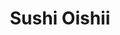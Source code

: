 ---
layout: place
title: "Sushi Oishii"
permalink: /maryland/rockville/sushi-oishii.html
stateAbbr: MD
stateName: Maryland
cityName: Rockville
seo:
  name: "Sushi Oishii"
  type: Restaurant
  links: https://www.sushioishii.online/order?utm_source=googlemap&utm_medium=click&utm_campaign=orderrefer&sid=752176627143851520
description: "Mainstay with traditional, minimalist decor known for inventive sushi & Japanese fare with a twist. Sushi Oishii serves delicious sushi in Rockville, Maryland. Try fresh Japanese dishes for a great dining experience. Available for takeout, delivery, lunch, and dinner."
place_id: ChIJ9ytUobcytokRqm_02RzPgNM
photos:
  - name: >-
      places/ChIJ9ytUobcytokRqm_02RzPgNM/photos/AeeoHcJEBuxgvMx45ZZ1a-PbkxqMwXbgtRFYAl3Ohq2r3F3Xd9XrLR6XrqbaCf-gz0zCNtACllIXY5z5LJF1QVubWxO1aWBLf8fRwxqisK58UL7HM_uyjo1KrOAN6QGUDV9lwQVcXn8xEDaP2ArEo6qF2ZOXS0ykQF16ixTd8e5FuiB1MWmSENYEkvoxgd7k4jn-BZ3NCNNtjz5jU1leQ5ccG5kP6orWAJ8nT5LeGHG3iNry533e2yvkR8yFr5MqAbCdyPNW-iWWWtq3yr7ynFkfUU8PI1NxT6Ky-LEnG_yXRsijMF5lHn5a7Uv8f3xFcG3AL7k3KOMjR-M4PyBdAYzG_FwBKweYv8FE8W_7vHgYnPoX9aU9EgAUE9PQ0Jf0HonjL1bBjdwe4FdoZqHDMXzX3U5xVau8CZZhwWJd57KX0EE
    widthPx: 4000
    heightPx: 3000
    authorAttributions:
      - displayName: Tom P
        uri: https://maps.google.com/maps/contrib/100810380041270486203
        photoUri: >-
          https://lh3.googleusercontent.com/a-/ALV-UjVOFJJEWVyhxJiAQamEfLSgAzr7SaNtB5qMrhS4f2Lg_4tEU4tN=s100-p-k-no-mo
    flagContentUri: >-
      https://www.google.com/local/imagery/report/?cb_client=maps_api_places.places_api&image_key=!1e10!2sCIHM0ogKEICAgIDNoOb-bg&hl=en-US
    googleMapsUri: >-
      https://www.google.com/maps/place//data=!3m4!1e2!3m2!1sCIHM0ogKEICAgIDNoOb-bg!2e10!4m2!3m1!1s0x89b632b7a1542bf7:0xd380cf1cd9f46faa
  - name: >-
      places/ChIJ9ytUobcytokRqm_02RzPgNM/photos/AeeoHcKABw89zERBy-JQ2rGHyUAK729jtpZ-R4ThjHcXywQoXXZ_BGx20bU5hdeYGIk4JrkaZR478va2a8Yza7jED5VH26xOJU8qoVThPWRsb-W--PU5ZkFSOZpBt_V5TdSvZebRKXugNmgI1CoFu1n6l8aa58GzfW6QzgWybY5CKZnHnX8umkTfljOVvbwPgmbI0b8NBfDcdvfo_rpbV_csr9xu1Q9_RLP-xxuhPRvHyu3RQg2J0ozQaQ8-msC41eas_uwlDxnDLjn-SMrJLAnN5fEplPmvli0L9eTvR0stu4arqeHuwlVMLN9EPa_ewYSKJ84NcG-Youuj547PUtfsYzkmFSMeSA7jzojPF0-AmKz0tY1xufJhNb3onmWyBfrSwjJ51KiCWZikbbeFF_cM6UVdIitM5mrXZX53ypZ5XnU
    widthPx: 4032
    heightPx: 3024
    authorAttributions:
      - displayName: Francis Lee
        uri: https://maps.google.com/maps/contrib/108998812999091995210
        photoUri: >-
          https://lh3.googleusercontent.com/a-/ALV-UjVL7bJU8bKa75IhlMdHZXtR_HFS2gbSoDDsC2KcGBzGfDRm8KWCBw=s100-p-k-no-mo
    flagContentUri: >-
      https://www.google.com/local/imagery/report/?cb_client=maps_api_places.places_api&image_key=!1e10!2sCIHM0ogKEICAgICOk5fuPQ&hl=en-US
    googleMapsUri: >-
      https://www.google.com/maps/place//data=!3m4!1e2!3m2!1sCIHM0ogKEICAgICOk5fuPQ!2e10!4m2!3m1!1s0x89b632b7a1542bf7:0xd380cf1cd9f46faa
  - name: >-
      places/ChIJ9ytUobcytokRqm_02RzPgNM/photos/AeeoHcJ_Cr_IkUGum4UQxjXvw203czORGIUf2epFXKy52rOCI_Jki0dzwLNjx2OQ3aGmxgrLwuMR_QdEB_VN1zze1rmGXc4Z8dL1PJ1TlCA_SAi-mIiC6rj-63b5WO_oSYI4imRhVkRH9ls2RPY-PxSok_klIP-YvHbpYTSpPzhUjXJ_jn_wxbmtZL4VpKbQr55xPSqZWkU_TaJvmmCxys8bmonow9LzjpNpbnFAFeO46uwQ7Haju2K8P040gpkknXuspRsAbKCk5mylJ82txG-2YZMxTRUTlSzAp7FT-GfmsruUnbX2B8rWGdILZ_w5V0QvVZEZlYaY4OqmftrkD6Fqzi89TxBaNLhcYrkDmM_UHYcQTjNFKr7Lo5AndMQGOptPvJG5woo742XGm5MhuZtoRJMVNVjHME9uURI3xPDTx1rSOxnG
    widthPx: 4000
    heightPx: 3000
    authorAttributions:
      - displayName: Tom P
        uri: https://maps.google.com/maps/contrib/100810380041270486203
        photoUri: >-
          https://lh3.googleusercontent.com/a-/ALV-UjVOFJJEWVyhxJiAQamEfLSgAzr7SaNtB5qMrhS4f2Lg_4tEU4tN=s100-p-k-no-mo
    flagContentUri: >-
      https://www.google.com/local/imagery/report/?cb_client=maps_api_places.places_api&image_key=!1e10!2sCIHM0ogKEICAgIDNoOb-7gE&hl=en-US
    googleMapsUri: >-
      https://www.google.com/maps/place//data=!3m4!1e2!3m2!1sCIHM0ogKEICAgIDNoOb-7gE!2e10!4m2!3m1!1s0x89b632b7a1542bf7:0xd380cf1cd9f46faa
  - name: >-
      places/ChIJ9ytUobcytokRqm_02RzPgNM/photos/AeeoHcKJm1tNXrGLF7001LpUEf7A0kWiGS8kilkzhKxRUOpdl1s1AzKS8joj4axoTzWI_PufcGuh2aMDFpeCZs7u_NuFvb2_bF30m_S3633fPXqN_IDaKVamS5JbJPHaIiRobRsbOuipQC9kOpiNh0jpN8UxKoXg1i5BxBDgyA3Ay4Y93UAFKZLKWLi5Mr_sjQQyUNpO0c_o-f6wyAEVIYcFW8bv4DU6QKuTyqGffb2hk9rPaPT_96SReDbH559x8PTQxesQXq17KZXgcH3yQd3utSfRhpfRQBMqyMhSS734tB6s7V-v5gRzBGeQ5q4AQlsZ4jj0hiK1bDeiMhVmADbAjT5n_uAG0m6kQVYHd2ZTVZcIFoQqRwme4XA8vAnLVpErL19C52rTRnu0g5jaSRnAAPuvJkJnP0rWmFptH5AgDugvxM4R
    widthPx: 2048
    heightPx: 1536
    authorAttributions:
      - displayName: Caitlyn
        uri: https://maps.google.com/maps/contrib/109621891160757970003
        photoUri: >-
          https://lh3.googleusercontent.com/a-/ALV-UjVj5sXv2b5Vq2BiFDmiM-gBNE-LQlT6A941lfwQSSnIyrUkvG85=s100-p-k-no-mo
    flagContentUri: >-
      https://www.google.com/local/imagery/report/?cb_client=maps_api_places.places_api&image_key=!1e10!2sCIHM0ogKEICAgICXveSTlwE&hl=en-US
    googleMapsUri: >-
      https://www.google.com/maps/place//data=!3m4!1e2!3m2!1sCIHM0ogKEICAgICXveSTlwE!2e10!4m2!3m1!1s0x89b632b7a1542bf7:0xd380cf1cd9f46faa
  - name: >-
      places/ChIJ9ytUobcytokRqm_02RzPgNM/photos/AeeoHcLOSzUysA-24XdKmv8pXoE_XfO2SR1HmG9iyNthNyuJ_4JM0if7UsXC9dx2aEhesvlFAkjCf60qhWiOvjckJ-_w65LESgFUa00ZyISTkUqX2Xfkf99l_IZs3V4LCC5p7p39v-Ur4lJxxozvqhK5V3Mml5mAC0XvzClLNREZzLY2Qp8YuXzsWOSeuOTKTQ4oK41aAuDm60T5bI_hfE7gu-HBVwL6u98kvxrxIzLpYyGn7NG3qQqmnH_VPpWIPjd8Mqtu7tC5uzYvhAcicGOobLJ8Werqb0IubVAdCcOKeTEcubu59y4ibJgHtvCjOPu68L0fszDs_8AUDj9NucWK38pzOivQPHPeF7CeBu9lBXn8hfL4i5Dto2JPARvTUc-63H7D7kgygz3xXuADFPz8e2Y2HkEUfFfVwvv7jaaXJ6tJcbcO
    widthPx: 3407
    heightPx: 2252
    authorAttributions:
      - displayName: Grace
        uri: https://maps.google.com/maps/contrib/113785764336898290757
        photoUri: >-
          https://lh3.googleusercontent.com/a-/ALV-UjXNyTOtzzxZeml9iFns1KPBk9qC9tbcBXUpwe78oV8NcgwMt5HY=s100-p-k-no-mo
    flagContentUri: >-
      https://www.google.com/local/imagery/report/?cb_client=maps_api_places.places_api&image_key=!1e10!2sCIHM0ogKEICAgIDTzt7DzQE&hl=en-US
    googleMapsUri: >-
      https://www.google.com/maps/place//data=!3m4!1e2!3m2!1sCIHM0ogKEICAgIDTzt7DzQE!2e10!4m2!3m1!1s0x89b632b7a1542bf7:0xd380cf1cd9f46faa
  - name: >-
      places/ChIJ9ytUobcytokRqm_02RzPgNM/photos/AeeoHcKA3_HxHQYpCmRzRGBU69dC1_W1GkgN14JP0OyQEke4kv4__eddY72hRJpBXaz47-F6bioNvb-_jFZdSOSAeBAPqdMdYJv60872iPKOpgYn556ErnFtaz7CXkqlAvO4z8m4X-G62gekzgXzF5uKvUJnlDBTSVnfiNWwkfHEFSGI_VVUj63Qz6xr96xuKLh9RpNQ39kHwSYKzBSyIUyH6RgU8Cnk5IysyDnNCXaxWw8OKQRnlIa5TjTjujdzc6WU5UTVL0WGPhreZInGiduVbkEIsODDdDR_pQ2DSc2G6eaUwqVMYPotBBF0UG6y6RhuhDEI6cg16bljVAREFW3CWG5WdB4ILadn-GoFRQI8TdBOLPrYQnQHRtIomoafOCoVqdsvD1iAKpgndOP8KMrBht1F6XAzuQeZLtmwwPPvvyfyjvjG
    widthPx: 2638
    heightPx: 2590
    authorAttributions:
      - displayName: Michele Pearl
        uri: https://maps.google.com/maps/contrib/102876998535194423064
        photoUri: >-
          https://lh3.googleusercontent.com/a/ACg8ocLImYdoszl1Zq1a83dd2MKf3qM3ZwiawX3NDs1Ltkb2xGw93Q=s100-p-k-no-mo
    flagContentUri: >-
      https://www.google.com/local/imagery/report/?cb_client=maps_api_places.places_api&image_key=!1e10!2sCIHM0ogKEICAgIDEgMv8rQE&hl=en-US
    googleMapsUri: >-
      https://www.google.com/maps/place//data=!3m4!1e2!3m2!1sCIHM0ogKEICAgIDEgMv8rQE!2e10!4m2!3m1!1s0x89b632b7a1542bf7:0xd380cf1cd9f46faa
  - name: >-
      places/ChIJ9ytUobcytokRqm_02RzPgNM/photos/AeeoHcJ8C8EzNjrXMx7C-FYczSvlzrOwYECuF2eU4ij-8HEXtKjY6MtOxRQ43kKjmabmzn9qATI8fiYkh8F-tfCIa3ZoBlFmVULgev0gA9m5Hf5hhIQ_8gV5d5c3P0D9-Oq31F_Wkovd5-cpjf3T4Wwt7kVcwvMy5hOvNDCD-pmAth45ceNx3HDq9envsOwzKX_Zx25HcdnPfIxD7CkbHTvW0Q8iw3vkm-7RIakFAQJEBwRxjpOUfPT4K3SNTuRnjnBUbxbcw_TaDhml6RniPXzLyounOS0h-FE6iu0pgd1d1Isf8OnACe94A-y5SySKtK_jVaUE8T9kH5ULI9KtO8fv_ubBefvrxiPZy86-1hcPbL2hs1HW93OyYTiNNaocP5hKUK-3Q0vmOCCoBQGFzzuJWfpZlHabHIsQk_Vvvfu3-rVgIvM
    widthPx: 720
    heightPx: 1280
    authorAttributions:
      - displayName: 冯权
        uri: https://maps.google.com/maps/contrib/117333169348838825952
        photoUri: >-
          https://lh3.googleusercontent.com/a/ACg8ocJ-S0knyuR0etZ0Ag9xtkMv9-I73XIhB-BD3AsPZcs44FSfKg=s100-p-k-no-mo
    flagContentUri: >-
      https://www.google.com/local/imagery/report/?cb_client=maps_api_places.places_api&image_key=!1e10!2sCIHM0ogKEICAgIDE0tecuQE&hl=en-US
    googleMapsUri: >-
      https://www.google.com/maps/place//data=!3m4!1e2!3m2!1sCIHM0ogKEICAgIDE0tecuQE!2e10!4m2!3m1!1s0x89b632b7a1542bf7:0xd380cf1cd9f46faa
  - name: >-
      places/ChIJ9ytUobcytokRqm_02RzPgNM/photos/AeeoHcJnGm84G2Qa7MZozYMZoVl2Tze80hhZUjIKSq1XwdbG4iqDFYGk4ZgaKGh5HGSD6h1d3cBm_ryOmxWbyscalCb2DIetqf5oK5hfRCXdl9RLfv_cl1UaVQML7E60v90kyoK5RrpTkZwfxJ1ipRj4Sca1zjBMn0aAgJnhBH7aiHrgM7UoraY1IaSRAf1ln-prsCuJFly4liTYsDjPxfqyoyQDVjhBendAVyCwo_feTW11Hhicazg0zBnR9wZX6f2BxxjfLoiYZH8J5cVJvD-LbgGBwpEihy1RA6rnr_1k6ZN5wm8bk7lL2fAwxOC3_r6aiwmEhcThdAzH9h3DjkoQ7MAyI3gZUEDhNdV-Su6TLt2sowHTrV8I7ouIxibNtE3UYXiUpX23x5N8AX_LNHY6NSaiDJL46noqdKbaSJ_ct6EQdw
    widthPx: 3024
    heightPx: 4032
    authorAttributions:
      - displayName: Cyriac Edappully
        uri: https://maps.google.com/maps/contrib/103187656753771742717
        photoUri: >-
          https://lh3.googleusercontent.com/a-/ALV-UjVEXETqOtFZuPGgsRyrwe69Z2AZm_dn7rrA2kulisCCjLYItMOPQw=s100-p-k-no-mo
    flagContentUri: >-
      https://www.google.com/local/imagery/report/?cb_client=maps_api_places.places_api&image_key=!1e10!2sCIHM0ogKEICAgICmoeizPQ&hl=en-US
    googleMapsUri: >-
      https://www.google.com/maps/place//data=!3m4!1e2!3m2!1sCIHM0ogKEICAgICmoeizPQ!2e10!4m2!3m1!1s0x89b632b7a1542bf7:0xd380cf1cd9f46faa
  - name: >-
      places/ChIJ9ytUobcytokRqm_02RzPgNM/photos/AeeoHcL-a7xTeusDzil0rzvpAq9w1JqgFlnG_f00arwoMaITEBtIcnR_soDN2t2OTR-wSJF2ISstpSqSRksCgFuQ_eje-P4ZAasKv_tc10JQo4CD-Ps_F3at80LjttV_1ZO6dBGvpM-qSN3sX265OPNB2VHVHKs8fjIj61-ASxc0vm-oOGLBilnIzuixq3B4KWbl886qvoMDkEOK7PtUDtEbDxkHPU7lqKa--QlSqxPSeN2yCeSIpKDrHov0IxIXjLKAC2Gz2BG2U1Jm0LakAcI50mXT6zJ2zLX6oFSJAACuiILPhHauoLoswZE27DgKlMsU4Rq13sXUyiHrZll6NUYYOMqMvJpY6VqiMae9tIzn6LVs1S8Q1LlDoxmRTvKHSomqliRbIsxWPq3Xi-DqS5J4sEKuagQbYfs7I542hBm5bpLTBw
    widthPx: 4048
    heightPx: 3036
    authorAttributions:
      - displayName: Shashi Bellamkonda
        uri: https://maps.google.com/maps/contrib/116420879762061226015
        photoUri: >-
          https://lh3.googleusercontent.com/a-/ALV-UjVzEdoeFg2pU65Teb0rD6BBbiHtMV96J6Ryaolbz1YfQ-bKLIf0tg=s100-p-k-no-mo
    flagContentUri: >-
      https://www.google.com/local/imagery/report/?cb_client=maps_api_places.places_api&image_key=!1e10!2sCIHM0ogKEICAgID4uMykJw&hl=en-US
    googleMapsUri: >-
      https://www.google.com/maps/place//data=!3m4!1e2!3m2!1sCIHM0ogKEICAgID4uMykJw!2e10!4m2!3m1!1s0x89b632b7a1542bf7:0xd380cf1cd9f46faa
  - name: >-
      places/ChIJ9ytUobcytokRqm_02RzPgNM/photos/AeeoHcLXpz9KqB5Z_i5ho1dde5a38wOEhElPoZAxXxQGf1Jd2q0mCNm7IFTf8XHud6hBn_2hOBzr8T9ZR8yHR8p0QD5_T7nlNDseQFzJ2gGDt9efSmWOcdVjCNZ4munH2xhVX4bspW2xWpZnQoMk4jrfQQx_knKFktowrzWipfEpiwqvE0w5-k5sCR7YsRlLCvKJrCCOk2Jfm6JwHJcyX_Gs2gswl_IgHSwxIdPh4OCBHyNtnI9KfJM66JcjiLcgrSENPgE2slUytdIU8QG9wnNmEeHA6t8vHcN-r5MHagfWoS7tghjoZCMIdQ-SUDGz7hzcdNgYhF2wWxbjOE1sD20E6eXTkuQRD-4ww9dHkuTWPT9YeJtZLUMFCBCxpx69gtxv6L44f5fXGbnWvnd9NHqMrq6KctfaUahR-exChex_OS1Mx-I
    widthPx: 4800
    heightPx: 2700
    authorAttributions:
      - displayName: Isadora “Izzy” quintana
        uri: https://maps.google.com/maps/contrib/117925709021117267207
        photoUri: >-
          https://lh3.googleusercontent.com/a-/ALV-UjXRQAwr4JETzd18G7vCMgRWbLVa2jsrPC_g54ftj9MEbGINMFK50A=s100-p-k-no-mo
    flagContentUri: >-
      https://www.google.com/local/imagery/report/?cb_client=maps_api_places.places_api&image_key=!1e10!2sCIHM0ogKEICAgID425LNuQE&hl=en-US
    googleMapsUri: >-
      https://www.google.com/maps/place//data=!3m4!1e2!3m2!1sCIHM0ogKEICAgID425LNuQE!2e10!4m2!3m1!1s0x89b632b7a1542bf7:0xd380cf1cd9f46faa
address: 9706 Traville Gateway Dr, Rockville, MD 20850, USA
street: 9706 Traville Gateway Dr
city: Rockville
state: MD
zip: '20850'
country: USA
neighborhood: null
latitude: '39.091528'
longitude: '-77.204337'
accessibility_options:
  wheelchairAccessibleParking: true
  wheelchairAccessibleEntrance: true
  wheelchairAccessibleRestroom: true
  wheelchairAccessibleSeating: true
business_status: OPERATIONAL
name: Sushi Oishii
google_maps_links:
  directionsUri: >-
    https://www.google.com/maps/dir//''/data=!4m7!4m6!1m1!4e2!1m2!1m1!1s0x89b632b7a1542bf7:0xd380cf1cd9f46faa!3e0
  placeUri: https://maps.google.com/?cid=15240408861844467626
  writeAReviewUri: >-
    https://www.google.com/maps/place//data=!4m3!3m2!1s0x89b632b7a1542bf7:0xd380cf1cd9f46faa!12e1
  reviewsUri: >-
    https://www.google.com/maps/place//data=!4m4!3m3!1s0x89b632b7a1542bf7:0xd380cf1cd9f46faa!9m1!1b1
  photosUri: >-
    https://www.google.com/maps/place//data=!4m3!3m2!1s0x89b632b7a1542bf7:0xd380cf1cd9f46faa!10e5
primary_type: Sushi Restaurant
opening_hours:
  regular: null
  current: null
secondary_opening_hours:
  regular:
    weekdayDescriptions: null
    type: null
  current:
    weekdayDescriptions: null
    type: null
phone: (301) 251-1177
price_level: PRICE_LEVEL_MODERATE
price_range: $20 &ndash; $30
rating: '4.3'
rating_count: 346
website: >-
  https://www.sushioishii.online/order?utm_source=googlemap&utm_medium=click&utm_campaign=orderrefer&sid=752176627143851520
reviews:
  - name: >-
      places/ChIJ9ytUobcytokRqm_02RzPgNM/reviews/ChdDSUhNMG9nS0VJQ0FnTUN3eXVPdTlBRRAB
    relativePublishTimeDescription: 3 weeks ago
    rating: 1
    text:
      text: >-
        I was wondering why this roll wasn't spicy, since it said it is Jalapeño
        peppers, but they tasted more like green peppers. Well I opened the
        entire roll and they definitely 100% used green peppers instead
        (cheaper?). It's too bad because the food wasn't bad, but why lie to
        your customers? I paid for Jalapeno, not green peppers. Sad that this
        was my first time trying them.
      languageCode: en
    originalText:
      text: >-
        I was wondering why this roll wasn't spicy, since it said it is Jalapeño
        peppers, but they tasted more like green peppers. Well I opened the
        entire roll and they definitely 100% used green peppers instead
        (cheaper?). It's too bad because the food wasn't bad, but why lie to
        your customers? I paid for Jalapeno, not green peppers. Sad that this
        was my first time trying them.
      languageCode: en
    authorAttribution:
      displayName: Wedding
      uri: https://www.google.com/maps/contrib/113789390156726743897/reviews
      photoUri: >-
        https://lh3.googleusercontent.com/a/ACg8ocJPXQgQizweMh-m-Gr5KxnfeYqtWh0P-PC1tJHOgYKp0mCcfw=s128-c0x00000000-cc-rp-mo
    publishTime: '2025-03-18T02:12:12.142320Z'
    flagContentUri: >-
      https://www.google.com/local/review/rap/report?postId=ChdDSUhNMG9nS0VJQ0FnTUN3eXVPdTlBRRAB&d=17924085&t=1
    googleMapsUri: >-
      https://www.google.com/maps/reviews/data=!4m6!14m5!1m4!2m3!1sChdDSUhNMG9nS0VJQ0FnTUN3eXVPdTlBRRAB!2m1!1s0x89b632b7a1542bf7:0xd380cf1cd9f46faa
  - name: >-
      places/ChIJ9ytUobcytokRqm_02RzPgNM/reviews/ChdDSUhNMG9nS0VJQ0FnSUNYdmVTVHB3RRAB
    relativePublishTimeDescription: 5 months ago
    rating: 5
    text:
      text: >-
        The sushi and other side dishes are extremely delicious and a very good
        quality. Sashimi very fresh, and presentation of all the food is
        exquisite. Service is exemplary; they are always clearing the table and
        taking your orders. Overall the restaurant has a very nice ambience and
        is a place worth coming to!
      languageCode: en
    originalText:
      text: >-
        The sushi and other side dishes are extremely delicious and a very good
        quality. Sashimi very fresh, and presentation of all the food is
        exquisite. Service is exemplary; they are always clearing the table and
        taking your orders. Overall the restaurant has a very nice ambience and
        is a place worth coming to!
      languageCode: en
    authorAttribution:
      displayName: Caitlyn
      uri: https://www.google.com/maps/contrib/109621891160757970003/reviews
      photoUri: >-
        https://lh3.googleusercontent.com/a-/ALV-UjVj5sXv2b5Vq2BiFDmiM-gBNE-LQlT6A941lfwQSSnIyrUkvG85=s128-c0x00000000-cc-rp-mo
    publishTime: '2024-10-19T17:07:32.742984Z'
    flagContentUri: >-
      https://www.google.com/local/review/rap/report?postId=ChdDSUhNMG9nS0VJQ0FnSUNYdmVTVHB3RRAB&d=17924085&t=1
    googleMapsUri: >-
      https://www.google.com/maps/reviews/data=!4m6!14m5!1m4!2m3!1sChdDSUhNMG9nS0VJQ0FnSUNYdmVTVHB3RRAB!2m1!1s0x89b632b7a1542bf7:0xd380cf1cd9f46faa
  - name: >-
      places/ChIJ9ytUobcytokRqm_02RzPgNM/reviews/ChZDSUhNMG9nS0VJQ0FnSUNYdmVTOUVREAE
    relativePublishTimeDescription: 5 months ago
    rating: 5
    text:
      text: >-
        All the dishes were well presented and very delicious. The food is a
        10/10 and I would definitely recommend. The service was excellent and
        they took very good care of me.  The price is very cheap and it’s a good
        deal. Overall I really enjoyed the experience and I would totally come
        here again.
      languageCode: en
    originalText:
      text: >-
        All the dishes were well presented and very delicious. The food is a
        10/10 and I would definitely recommend. The service was excellent and
        they took very good care of me.  The price is very cheap and it’s a good
        deal. Overall I really enjoyed the experience and I would totally come
        here again.
      languageCode: en
    authorAttribution:
      displayName: Sarah Loke
      uri: https://www.google.com/maps/contrib/112838347755498559554/reviews
      photoUri: >-
        https://lh3.googleusercontent.com/a/ACg8ocKhE8G7MYk521A9gDdJRQnTLJ_IqDB_jogmr3AxeKlziWekxg=s128-c0x00000000-cc-rp-mo
    publishTime: '2024-10-19T17:07:28.541216Z'
    flagContentUri: >-
      https://www.google.com/local/review/rap/report?postId=ChZDSUhNMG9nS0VJQ0FnSUNYdmVTOUVREAE&d=17924085&t=1
    googleMapsUri: >-
      https://www.google.com/maps/reviews/data=!4m6!14m5!1m4!2m3!1sChZDSUhNMG9nS0VJQ0FnSUNYdmVTOUVREAE!2m1!1s0x89b632b7a1542bf7:0xd380cf1cd9f46faa
  - name: >-
      places/ChIJ9ytUobcytokRqm_02RzPgNM/reviews/ChZDSUhNMG9nS0VJQ0FnSURYZ2VmWlBnEAE
    relativePublishTimeDescription: 5 months ago
    rating: 5
    text:
      text: >-
        Sushi Oishii in Rockville is a hidden gem that more people need to know
        about! From the moment you step inside, you’re greeted with warmth and
        hospitality that set the tone for an exceptional dining experience. The
        servers Amy, May, and Qian deserve special recognition for their
        exemplary service, dedication, and attention to detail. Each of them is
        attentive, accommodating, and somehow always available at a moment’s
        notice, making you feel well taken care of throughout the meal.


        The food at Sushi Oishii is beyond impressive. The Chicken Katsu and
        Chicken Tempura are cooked to perfection—crispy, flavorful, and
        absolutely delicious. The Sushi menu is a delight and customizable, with
        each piece expertly crafted, fresh, and a pleasure to savor. The chefs
        here clearly know their craft, and the high quality of the food shows in
        every dish. My favorite Sushi is the Shrimp Tempura, Crystal Roll,
        Dragon Roll and the Godzilla Roll (even though I typically don’t like
        raw tuna)


        The atmosphere at Sushi Oishii is calm and inviting, striking the
        perfect balance. It’s never overcrowded, which enhances the relaxed
        ambiance and allows you to enjoy your meal without the hustle and bustle
        found in other places. This attention to creating a comfortable setting
        makes it a standout among sushi restaurants.


        This place truly deserves much more recognition for both its food and
        service. Every person working here is top-notch, and I can’t recommend
        Sushi Oishii highly enough, please come here if you’re looking for great
        sushi, service, hospitality, environment and overall good food and good
        time!
      languageCode: en
    originalText:
      text: >-
        Sushi Oishii in Rockville is a hidden gem that more people need to know
        about! From the moment you step inside, you’re greeted with warmth and
        hospitality that set the tone for an exceptional dining experience. The
        servers Amy, May, and Qian deserve special recognition for their
        exemplary service, dedication, and attention to detail. Each of them is
        attentive, accommodating, and somehow always available at a moment’s
        notice, making you feel well taken care of throughout the meal.


        The food at Sushi Oishii is beyond impressive. The Chicken Katsu and
        Chicken Tempura are cooked to perfection—crispy, flavorful, and
        absolutely delicious. The Sushi menu is a delight and customizable, with
        each piece expertly crafted, fresh, and a pleasure to savor. The chefs
        here clearly know their craft, and the high quality of the food shows in
        every dish. My favorite Sushi is the Shrimp Tempura, Crystal Roll,
        Dragon Roll and the Godzilla Roll (even though I typically don’t like
        raw tuna)


        The atmosphere at Sushi Oishii is calm and inviting, striking the
        perfect balance. It’s never overcrowded, which enhances the relaxed
        ambiance and allows you to enjoy your meal without the hustle and bustle
        found in other places. This attention to creating a comfortable setting
        makes it a standout among sushi restaurants.


        This place truly deserves much more recognition for both its food and
        service. Every person working here is top-notch, and I can’t recommend
        Sushi Oishii highly enough, please come here if you’re looking for great
        sushi, service, hospitality, environment and overall good food and good
        time!
      languageCode: en
    authorAttribution:
      displayName: Conscious ONE
      uri: https://www.google.com/maps/contrib/113432300395927818221/reviews
      photoUri: >-
        https://lh3.googleusercontent.com/a-/ALV-UjUEgbrfqMd4fDc3f80dH6aQ5hYefqqn-8HeccpF8z0Er56MEloF=s128-c0x00000000-cc-rp-mo-ba2
    publishTime: '2024-10-28T01:26:40.918816Z'
    flagContentUri: >-
      https://www.google.com/local/review/rap/report?postId=ChZDSUhNMG9nS0VJQ0FnSURYZ2VmWlBnEAE&d=17924085&t=1
    googleMapsUri: >-
      https://www.google.com/maps/reviews/data=!4m6!14m5!1m4!2m3!1sChZDSUhNMG9nS0VJQ0FnSURYZ2VmWlBnEAE!2m1!1s0x89b632b7a1542bf7:0xd380cf1cd9f46faa
  - name: >-
      places/ChIJ9ytUobcytokRqm_02RzPgNM/reviews/ChZDSUhNMG9nS0VJQ0FnSUROb0thYkJnEAE
    relativePublishTimeDescription: a year ago
    rating: 5
    text:
      text: >-
        Was looking for a local sushi joint that had late hours, and this place
        was open till 10. It wasn't busy at all when I arrived, only one other
        table, but the weather was lousy. I was greeted quickly, seated and
        welcomed. The menu is really quite expansive, but my tastes are simple.
        I got a bowl of Miso Soup, a Philly Roll, Spicy Tuna Roll with crunch
        added, and their Godzilla specialty roll. The soup was good, although it
        could've been hotter. The rolls were just as expected, with the Godzilla
        roll being deep fried, unusual, but tasty. My server checked on me
        multiple times, refilling my soda and water each time. My bill came to
        about $40. Would definitely return.
      languageCode: en
    originalText:
      text: >-
        Was looking for a local sushi joint that had late hours, and this place
        was open till 10. It wasn't busy at all when I arrived, only one other
        table, but the weather was lousy. I was greeted quickly, seated and
        welcomed. The menu is really quite expansive, but my tastes are simple.
        I got a bowl of Miso Soup, a Philly Roll, Spicy Tuna Roll with crunch
        added, and their Godzilla specialty roll. The soup was good, although it
        could've been hotter. The rolls were just as expected, with the Godzilla
        roll being deep fried, unusual, but tasty. My server checked on me
        multiple times, refilling my soda and water each time. My bill came to
        about $40. Would definitely return.
      languageCode: en
    authorAttribution:
      displayName: Tom P
      uri: https://www.google.com/maps/contrib/100810380041270486203/reviews
      photoUri: >-
        https://lh3.googleusercontent.com/a-/ALV-UjVOFJJEWVyhxJiAQamEfLSgAzr7SaNtB5qMrhS4f2Lg_4tEU4tN=s128-c0x00000000-cc-rp-mo-ba5
    publishTime: '2024-01-19T19:06:51.333922Z'
    flagContentUri: >-
      https://www.google.com/local/review/rap/report?postId=ChZDSUhNMG9nS0VJQ0FnSUROb0thYkJnEAE&d=17924085&t=1
    googleMapsUri: >-
      https://www.google.com/maps/reviews/data=!4m6!14m5!1m4!2m3!1sChZDSUhNMG9nS0VJQ0FnSUROb0thYkJnEAE!2m1!1s0x89b632b7a1542bf7:0xd380cf1cd9f46faa
parking_options:
  freeParkingLot: true
  freeStreetParking: true
  valetParking: false
payment_options:
  acceptsCreditCards: true
  acceptsDebitCards: true
  acceptsCashOnly: false
  acceptsNfc: true
allow_dogs: null
curbside_pickup: false
delivery: true
dine_in: true
good_for_children: true
good_for_groups: true
good_for_sports: false
live_music: false
menu_for_children: false
outdoor_seating: true
reservable: true
restroom: true
serves_beer: true
serves_breakfast: false
serves_brunch: false
serves_cocktails: true
serves_coffee: false
serves_dinner: true
serves_dessert: true
serves_lunch: true
serves_vegetarian_food: false
serves_wine: true
takeout: true
summary: >-
  Mainstay with traditional, minimalist decor known for inventive sushi &
  Japanese fare with a twist.

---